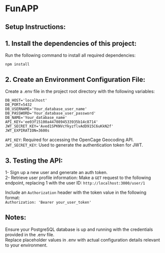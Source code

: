 # FunAPP

## Setup Instructions:
## 1. Install the dependencies of this project:
Run the following command to install all required dependencies:

```npm install```

## 2. Create an Environment Configuration File:
Create a .env file in the project root directory with the following variables:  
```
DB_HOST='localhost'  
DB_PORT=5432  
DB_USERNAME='Your_database_user_name'  
DB_PASSWORD='Your_database_user_password'  
DB_NAME='Your_database_name'  
API_KEY='ee03f15100a4470894533935b14c8714'  
JWT_SECRET_KEY='Aved1SPKNVcYkyzflvAdD915C6uKkN2f'  
JWT_EXPIRATION=3600s
```
`API_KEY`: Required for accessing the OpenCage Geocoding API.  
`JWT_SECRET_KEY`: Used to generate the authentication token for JWT.  

## 3. Testing the API:
1- Sign up a new user and generate an auth token.  
2- Retrieve user profile information:
Make a `GET` request to the following endpoint, replacing 1 with the user ID:
```http://localhost:3000/user/1```  

Include an `Authorization` header with the token value in the following format:  
```Authorization: 'Bearer your_user_token'```  

## Notes:
Ensure your PostgreSQL database is up and running with the credentials provided in the .env file.   
Replace placeholder values in .env with actual configuration details relevant to your environment.  
